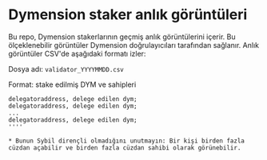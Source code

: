 # Dymension staker anlık görüntüleri

Bu repo, Dymension stakerlarının geçmiş anlık görüntülerini içerir. Bu ölçeklenebilir görüntüler Dymension doğrulayıcıları tarafından sağlanır. Anlık görüntüler CSV'de aşağıdaki formatı izler:

Dosya adı: `validator_YYYYMMDD.csv`

Format: stake edilmiş DYM ve sahipleri

```csv
delegatoraddress, delege edilen dym;
delegatoraddress, delege edilen dym;
...
delegatoraddress, delege edilen dym;
''''

* Bunun Sybil dirençli olmadığını unutmayın: Bir kişi birden fazla cüzdan açabilir ve birden fazla cüzdan sahibi olarak görünebilir.
